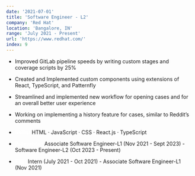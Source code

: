 ```yaml
---
date: '2021-07-01'
title: 'Software Engineer - L2'
company: 'Red Hat'
location: 'Bangalore, IN'
range: 'July 2021 - Present'
url: 'https://www.redhat.com/'
index: 9
---
```


- Improved GitLab pipeline speeds by writing custom stages and coverage scripts by 25%
- Created and Implemented custom components using extensions of React, TypeScript, and Patternfly
- Streamlined and implemented new workflow for opening cases and for an overall better user experience
- Working on implementing a history feature for cases, similar to Reddit’s comments

- **<span style="color:white">Skills:</span>** HTML · JavaScript · CSS · React.js · TypeScript

- **<span style="color:white">Promotion:</span>** Associate Software Engineer-L1 (Nov 2021 - Sept 2023) - Software Engineer-L2 (Oct 2023 - Present)
- **<span style="color:white">FTE:</span>** Intern (July 2021 - Oct 2021) - Associate Software Engineer-L1 (Nov 2021)
